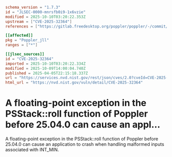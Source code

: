```toml
schema_version = "1.7.3"
id = "JLSEC-0000-mnrsfb0i9-1x6vzie"
modified = 2025-10-10T03:20:22.353Z
upstream = ["CVE-2025-32364"]
references = ["https://gitlab.freedesktop.org/poppler/poppler/-/commit/d87bc726c7cc98f8c26b60ece5f20236e9de1bc3", "https://gitlab.freedesktop.org/poppler/poppler/-/issues/1574"]

[[affected]]
pkg = "Poppler_jll"
ranges = ["*"]

[[jlsec_sources]]
id = "CVE-2025-32364"
imported = 2025-10-10T03:20:22.334Z
modified = 2025-10-09T14:00:04.740Z
published = 2025-04-05T22:15:18.337Z
url = "https://services.nvd.nist.gov/rest/json/cves/2.0?cveId=CVE-2025-32364"
html_url = "https://nvd.nist.gov/vuln/detail/CVE-2025-32364"
```

# A floating-point exception in the PSStack::roll function of Poppler before 25.04.0 can cause an appl...

A floating-point exception in the PSStack::roll function of Poppler before 25.04.0 can cause an application to crash when handling malformed inputs associated with INT_MIN.

